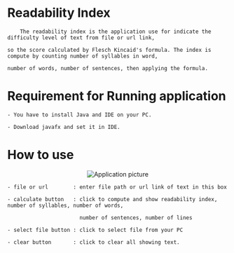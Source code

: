 # Readability Index
    
        The readability index is the application use for indicate the difficulty level of text from file or url link, 
    
    so the score calculated by Flesch Kincaid's formula. The index is compute by counting number of syllables in word, 
    
    number of words, number of sentences, then applying the formula.

# Requirement for Running application

    - You have to install Java and IDE on your PC.

    - Download javafx and set it in IDE.

# How to use
<p align = "center">
    <img src="src\readability\picture\application picture.png" alt="Application picture" />
</p>

    - file or url        : enter file path or url link of text in this box

    - calculate button   : click to compute and show readability index, number of syllables, number of words, 
                         
                           number of sentences, number of lines

    - select file button : click to select file from your PC

    - clear button       : click to clear all showing text.

    